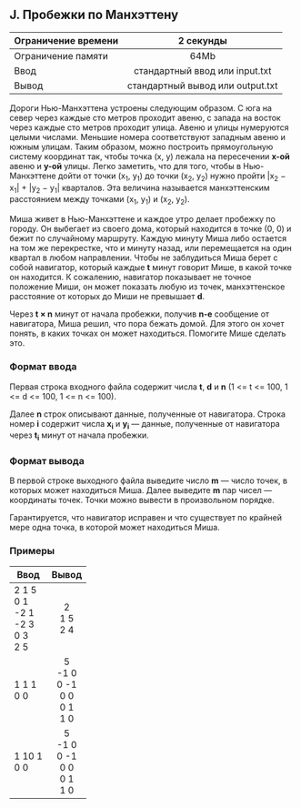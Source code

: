 ## J. Пробежки по Манхэттену

| Ограничение времени |            2 секунды             |
|---------------------|:--------------------------------:|
| Ограничение памяти  |               64Mb               |
| Ввод                |  стандартный ввод или input.txt  |
| Вывод               | стандартный вывод или output.txt |

Дороги Нью-Манхэттена устроены следующим образом. С юга на север через каждые сто метров проходит авеню, с запада на
восток через каждые сто метров проходит улица. Авеню и улицы нумеруются целыми числами. Меньшие номера соответствуют
западным авеню и южным улицам. Таким образом, можно построить прямоугольную систему координат так, чтобы точка (x, y)
лежала на пересечении **x-ой** авеню и **y-ой** улицы. Легко заметить, что для того, чтобы в Нью-Манхэттене дойти от точки (x<sub>1</sub>,
y<sub>1</sub>) до точки (x<sub>2</sub>, y<sub>2</sub>) нужно пройти |x<sub>2</sub> − x<sub>1</sub>| + |y<sub>2</sub> − y<sub>1</sub>| кварталов. 
Эта величина называется манхэттенским расстоянием между точками (x<sub>1</sub>, y<sub>1</sub>) и (x<sub>2</sub>, y<sub>2</sub>).

Миша живет в Нью-Манхэттене и каждое утро делает пробежку по городу. Он выбегает из своего дома, который находится в
точке (0, 0) и бежит по случайному маршруту. Каждую минуту Миша либо остается на том же перекрестке, что и минуту назад,
или перемещается на один квартал в любом направлении. Чтобы не заблудиться Миша берет с собой навигатор, который каждые
**t** минут говорит Мише, в какой точке он находится. К сожалению, навигатор показывает не точное положение Миши, он может
показать любую из точек, манхэттенское расстояние от которых до Миши не превышает **d**.

Через **t × n** минут от начала пробежки, получив **n-е** сообщение от навигатора, Миша решил, что пора бежать домой. Для этого
он хочет понять, в каких точках он может находиться. Помогите Мише сделать это.

### Формат ввода

Первая строка входного файла содержит числа **t**, **d** и **n** (1 <= t <= 100, 1 <= d <= 100, 1 <= n <= 100).

Далее **n** строк описывают данные, полученные от навигатора. Строка номер **i** содержит числа **x<sub>i</sub>** и **y<sub>i</sub>** — данные, полученные от
навигатора через **t<sub>i</sub>** минут от начала пробежки.

### Формат вывода

В первой строке выходного файла выведите число **m** — число точек, в которых может находиться Миша. Далее выведите **m** пар
чисел — координаты точек. Точки можно вывести в произвольном порядке.

Гарантируется, что навигатор исправен и что существует по крайней мере одна точка, в которой может находиться Миша.

### Примеры

| Ввод                                         |                  Вывод                  |
|----------------------------------------------|:---------------------------------------:|
| 2 1 5<br>0 1<br> -2 1<br> -2 3<br>0 3<br>2 5 |           2<br>1 5<br>2 4<br>           |
| 1 1 1<br>0 0                                 | 5<br> -1 0<br>0 -1<br>0 0<br>0 1<br>1 0 |
| 1 10 1<br>0 0                                | 5<br> -1 0<br>0 -1<br>0 0<br>0 1<br>1 0 |

